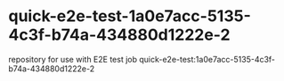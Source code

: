 # quick-e2e-test-1a0e7acc-5135-4c3f-b74a-434880d1222e-2
repository for use with E2E test job quick-e2e-test:1a0e7acc-5135-4c3f-b74a-434880d1222e-2
